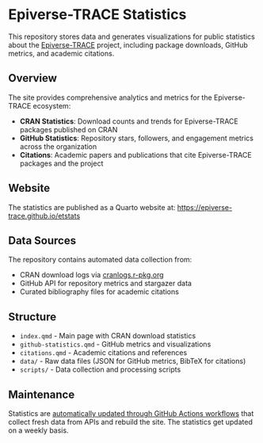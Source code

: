 # Epiverse-TRACE Statistics

This repository stores data and generates visualizations for public statistics about the [Epiverse-TRACE](https://github.com/epiverse-trace) project, including package downloads, GitHub metrics, and academic citations.

## Overview

The site provides comprehensive analytics and metrics for the Epiverse-TRACE ecosystem:

- **CRAN Statistics**: Download counts and trends for Epiverse-TRACE packages published on CRAN
- **GitHub Statistics**: Repository stars, followers, and engagement metrics across the organization
- **Citations**: Academic papers and publications that cite Epiverse-TRACE packages and the project

## Website

The statistics are published as a Quarto website at: <https://epiverse-trace.github.io/etstats>

## Data Sources

The repository contains automated data collection from:
- CRAN download logs via [cranlogs.r-pkg.org](https://cranlogs.r-pkg.org)
- GitHub API for repository metrics and stargazer data
- Curated bibliography files for academic citations

## Structure

- `index.qmd` - Main page with CRAN download statistics
- `github-statistics.qmd` - GitHub metrics and visualizations
- `citations.qmd` - Academic citations and references
- `data/` - Raw data files (JSON for GitHub metrics, BibTeX for citations)
- `scripts/` - Data collection and processing scripts

## Maintenance

Statistics are [automatically updated through GitHub Actions workflows](./.github/workflows) that collect fresh data from APIs and rebuild the site. The statistics get updated on a weekly basis.
